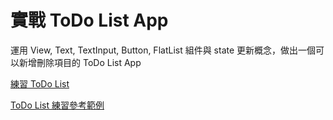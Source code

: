 # 實戰 ToDo List App

運用 View, Text, TextInput, Button, FlatList 組件與 state 更新概念，做出一個可以新增刪除項目的 ToDo List App

[練習 ToDo List](https://snack.expo.io/@dmoon/practice-todo-app)

[ToDo List 練習參考範例](https://snack.expo.io/@dmoon/react-native-todo-app-sample)
